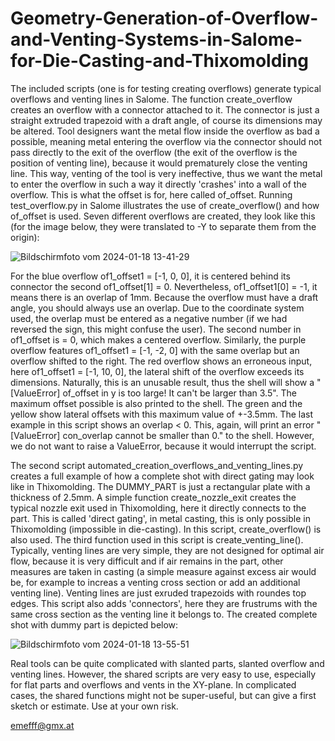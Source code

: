 # Geometry-Generation-of-Overflow-and-Venting-Systems-in-Salome-for-Die-Casting-and-Thixomolding

The included scripts (one is for testing creating overflows) generate typical overflows and venting lines in Salome. The function create_overflow creates an overflow with a connector attached to it. The connector is just a straight extruded trapezoid with a draft angle, of course its dimensions may be altered. Tool designers want the metal flow inside the overflow as bad a possible, meaning metal entering the overflow via the connector should not pass directly to the exit of the overflow (the exit of the overflow is the position of venting line), because it would prematurely close the venting line. This way, venting of the tool is very ineffective, thus we want the metal to enter the overflow in such a way it directly 'crashes' into a wall of the overflow. This is what the offset is for, here called of_offset. Running test_overflow.py in Salome illustrates the use of create_overflow() and how of_offset is used. Seven different overflows are created, they look like this (for the image below, they were translated to -Y to separate them from the origin):

![Bildschirmfoto vom 2024-01-18 13-41-29](https://github.com/emefff/Geometry-Generation-of-Overflow-and-Venting-Systems-in-Salome-for-Die-Casting-and-Thixomolding/assets/89903493/1e62e905-b724-4cea-8719-9bcca49d4e33)

For the blue overflow of1_offset1 = [-1, 0, 0], it is centered behind its connector the second of1_offset[1] = 0. Nevertheless, of1_offset1[0] = -1, it means there is an overlap of 1mm. Because the overflow must have a draft angle, you should always use an overlap. Due to the coordinate system used, the overlap must be entered as a negative number (if we had reversed the sign, this might confuse the user). The second number in of1_offset is = 0, which makes a centered overflow. Similarly, the purple overflow features of1_offset1 = [-1, -2, 0] with the same overlap but an overflow shifted to the right. 
The red overflow shows an erroneous input, here of1_offset1 = [-1, 10, 0], the lateral shift of the overflow exceeds its dimensions. Naturally, this is an unusable result, thus the shell will show a "[ValueError] of_offset in y is too large! It can't be larger than  3.5". The maximum offset possible is also printed to the shell. 
The green and the yellow show lateral offsets with this maximum value of +-3.5mm. The last example in this script shows an overlap < 0. This, again, will print an error "[ValueError] con_overlap cannot be smaller than 0." to the shell. However, we do not want to raise a ValueError, because it would interrupt the script.

The second script automated_creation_overflows_and_venting_lines.py creates a full example of how a complete shot with direct gating may look like in Thixomolding. The DUMMY_PART is just a rectangular plate with a thickness of 2.5mm. A simple function create_nozzle_exit creates the typical nozzle exit used in Thixomolding, here it directly connects to the part. This is called 'direct gating', in metal casting, this is only possible in Thixomolding (impossible in die-casting). 
In this script, create_overflow() is also used. The third function used in this script is create_venting_line(). Typically, venting lines are very simple, they are not designed for optimal air flow, because it is very difficult and if air remains in the part, other measures are taken in casting (a simple measure against excess air would be, for example to increas a venting cross section or add an additional venting line). Venting lines are just exruded trapezoids with roundes top edges. This script also adds 'connectors', here they are frustrums with the same cross section as the venting line it belongs to. The created complete shot with dummy part is depicted below:

![Bildschirmfoto vom 2024-01-18 13-55-51](https://github.com/emefff/Geometry-Generation-of-Overflow-and-Venting-Systems-in-Salome-for-Die-Casting-and-Thixomolding/assets/89903493/201ee11c-a37b-4c64-9f68-16b9fece732f)

Real tools can be quite complicated with slanted parts, slanted overflow and venting lines. However, the shared scripts are very easy to use, especially for flat parts and overflows and vents in the XY-plane. In complicated cases, the shared functions might not be super-useful, but can give a first sketch or estimate. Use at your own risk.

emefff@gmx.at
